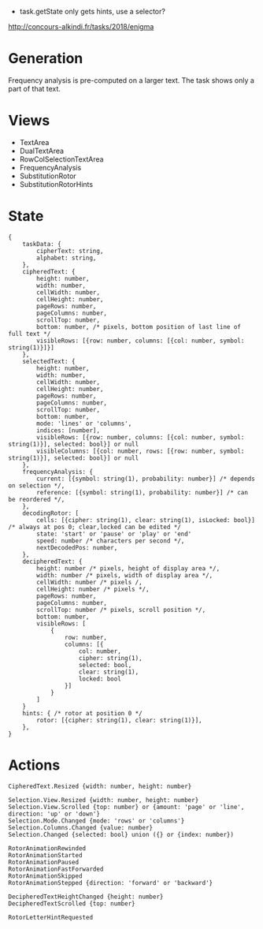 
- task.getState only gets hints, use a selector?

http://concours-alkindi.fr/tasks/2018/enigma

# Generation

Frequency analysis is pre-computed on a larger text.
The task shows only a part of that text.



# Views

- TextArea
- DualTextArea
- RowColSelectionTextArea
- FrequencyAnalysis
- SubstitutionRotor
- SubstitutionRotorHints

# State

    {
        taskData: {
            cipherText: string,
            alphabet: string,
        },
        cipheredText: {
            height: number,
            width: number,
            cellWidth: number,
            cellHeight: number,
            pageRows: number,
            pageColumns: number,
            scrollTop: number,
            bottom: number, /* pixels, bottom position of last line of full text */
            visibleRows: [{row: number, columns: [{col: number, symbol: string(1)}]}]
        },
        selectedText: {
            height: number,
            width: number,
            cellWidth: number,
            cellHeight: number,
            pageRows: number,
            pageColumns: number,
            scrollTop: number,
            bottom: number,
            mode: 'lines' or 'columns',
            indices: [number],
            visibleRows: [{row: number, columns: [{col: number, symbol: string(1)}], selected: bool}] or null
            visibleColumns: [{col: number, rows: [{row: number, symbol: string(1)}], selected: bool}] or null
        },
        frequencyAnalysis: {
            current: [{symbol: string(1), probability: number}] /* depends on selection */,
            reference: [{symbol: string(1), probability: number}] /* can be reordered */,
        },
        decodingRotor: [
            cells: [{cipher: string(1), clear: string(1), isLocked: bool}] /* always at pos 0; clear,locked can be edited */
            state: 'start' or 'pause' or 'play' or 'end'
            speed: number /* characters per second */,
            nextDecodedPos: number,
        },
        decipheredText: {
            height: number /* pixels, height of display area */,
            width: number /* pixels, width of display area */,
            cellWidth: number /* pixels /,
            cellHeight: number /* pixels */,
            pageRows: number,
            pageColumns: number,
            scrollTop: number /* pixels, scroll position */,
            bottom: number,
            visibleRows: [
                {
                    row: number,
                    columns: [{
                        col: number,
                        cipher: string(1),
                        selected: bool,
                        clear: string(1),
                        locked: bool
                    }]
                }
            ]
        }
        hints: { /* rotor at position 0 */
            rotor: [{cipher: string(1), clear: string(1)}],
        },
    }

# Actions

    CipheredText.Resized {width: number, height: number}

    Selection.View.Resized {width: number, height: number}
    Selection.View.Scrolled {top: number} or {amount: 'page' or 'line', direction: 'up' or 'down'}
    Selection.Mode.Changed {mode: 'rows' or 'columns'}
    Selection.Columns.Changed {value: number}
    Selection.Changed {selected: bool} union ({} or {index: number})

    RotorAnimationRewinded
    RotorAnimationStarted
    RotorAnimationPaused
    RotorAnimationFastForwarded
    RotorAnimationSkipped
    RotorAnimationStepped {direction: 'forward' or 'backward'}

    DecipheredTextHeightChanged {height: number}
    DecipheredTextScrolled {top: number}

    RotorLetterHintRequested


